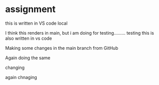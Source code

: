 # assignment

this is written in VS code local

I think this renders in main, but i am doing for testing.........
testing
this is also written in vs code



Making some changes in the main branch from GitHub

Again doing the same

changing

again chnaging
